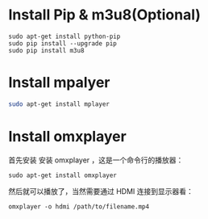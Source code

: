 # Install Pip & m3u8(Optional)
```shell
sudo apt-get install python-pip
sudo pip install --upgrade pip
sudo pip install m3u8
```

# Install mpalyer

```bash
sudo apt-get install mplayer
```

# Install omxplayer

首先安装 安装 omxplayer ，这是一个命令行的播放器：
```
sudo apt-get install omxplayer
```

然后就可以播放了，当然需要通过 HDMI 连接到显示器看：
```
omxplayer -o hdmi /path/to/filename.mp4
```
